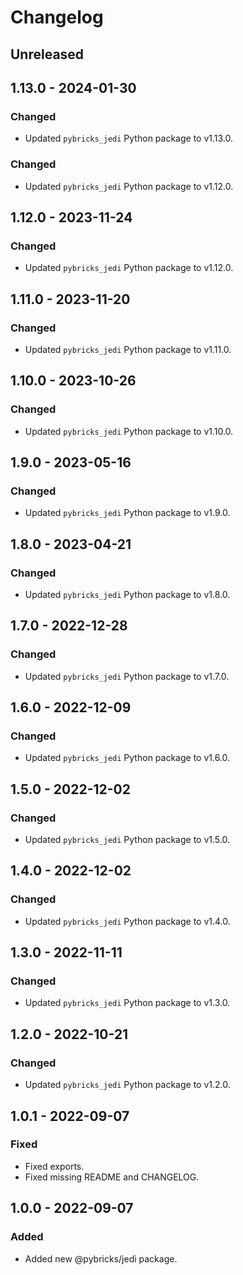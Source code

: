 # Changelog

<!-- refer to https://keepachangelog.com/en/1.0.0/ for guidance -->

## Unreleased

## 1.13.0 - 2024-01-30

### Changed
- Updated `pybricks_jedi` Python package to v1.13.0.

### Changed
- Updated `pybricks_jedi` Python package to v1.12.0.

## 1.12.0 - 2023-11-24

### Changed
- Updated `pybricks_jedi` Python package to v1.12.0.

## 1.11.0 - 2023-11-20

### Changed
- Updated `pybricks_jedi` Python package to v1.11.0.

## 1.10.0 - 2023-10-26

### Changed
- Updated `pybricks_jedi` Python package to v1.10.0.

## 1.9.0 - 2023-05-16

### Changed
- Updated `pybricks_jedi` Python package to v1.9.0.

## 1.8.0 - 2023-04-21

### Changed
- Updated `pybricks_jedi` Python package to v1.8.0.

## 1.7.0 - 2022-12-28

### Changed
- Updated `pybricks_jedi` Python package to v1.7.0.

## 1.6.0 - 2022-12-09

### Changed
- Updated `pybricks_jedi` Python package to v1.6.0.

## 1.5.0 - 2022-12-02

### Changed
- Updated `pybricks_jedi` Python package to v1.5.0.

## 1.4.0 - 2022-12-02

### Changed
- Updated `pybricks_jedi` Python package to v1.4.0.

## 1.3.0 - 2022-11-11

### Changed
- Updated `pybricks_jedi` Python package to v1.3.0.

## 1.2.0 - 2022-10-21

### Changed
- Updated `pybricks_jedi` Python package to v1.2.0.

## 1.0.1 - 2022-09-07

### Fixed
- Fixed exports.
- Fixed missing README and CHANGELOG.

## 1.0.0 - 2022-09-07

### Added
- Added new @pybricks/jedi package.
